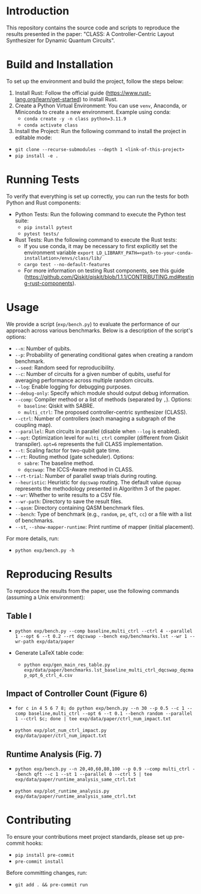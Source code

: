 # Introduction

This repository contains the source code and scripts to reproduce the results presented in the paper: "CLASS: A Controller-Centric Layout Synthesizer for Dynamic Quantum Circuits".

# Build and Installation

To set up the environment and build the project, follow the steps below:

1. Install Rust: Follow the official guide (https://www.rust-lang.org/learn/get-started) to install Rust.
2. Create a Python Virtual Environment: You can use `venv`, Anaconda, or Miniconda to create a new environment. Example using conda:
   - `conda create -y -n class python=3.11.9`
   - `conda activate class`
3. Install the Project: Run the following command to install the project in editable mode:
  - `git clone --recurse-submodules --depth 1 <link-of-this-project>`
   - `pip install -e .`

# Running Tests

To verify that everything is set up correctly, you can run the tests for both Python and Rust components:

- Python Tests: Run the following command to execute the Python test suite:
  - `pip install pytest`
  - `pytest tests/`
- Rust Tests: Run the following command to execute the Rust tests:
  - If you use conda, it may be necessary to first explicitly set the environment variable `export LD_LIBRARY_PATH=<path-to-your-conda-installation>/envs/class/lib/`
  - `cargo test --no-default-features`
  - For more information on testing Rust components, see this guide (https://github.com/Qiskit/qiskit/blob/1.1.1/CONTRIBUTING.md#testing-rust-components).

# Usage

We provide a script (`exp/bench.py`) to evaluate the performance of our approach across various benchmarks. Below is a description of the script's options:

- `--n`: Number of qubits.
- `--p`: Probability of generating conditional gates when creating a random benchmark.
- `--seed`: Random seed for reproducibility.
- `--c`: Number of circuits for a given number of qubits, useful for averaging performance across multiple random circuits.
- `--log`: Enable logging for debugging purposes.
- `--debug-only`: Specify which module should output debug information.
- `--comp`: Compiler method or a list of methods (separated by `,`). Options:
  - `baseline`: Qiskit with SABRE.
  - `multi_ctrl`: The proposed controller-centric synthesizer (CLASS).
- `--ctrl`: Number of controllers (each managing a subgraph of the coupling map).
- `--parallel`: Run circuits in parallel (disable when `--log` is enabled).
- `--opt`: Optimization level for `multi_ctrl` compiler (different from Qiskit transpiler). `opt=6` represents the full CLASS implementation.
- `--t`: Scaling factor for two-qubit gate time.
- `--rt`: Routing method (gate scheduler). Options:
  - `sabre`: The baseline method.
  - `dqcswap`: The ICCS-Aware method in CLASS.
- `--rt-trial`: Number of parallel swap trials during routing.
- `--heuristic`: Heuristic for `dqcswap` routing. The default value `dqcmap` represents the methodology presented in Algorithm 3 of the paper.
- `--wr`: Whether to write results to a CSV file.
- `--wr-path`: Directory to save the result files.
- `--qasm`: Directory containing QASM benchmark files.
- `--bench`: Type of benchmark (e.g., `random`, `pe`, `qft`, `cc`) or a file with a list of benchmarks.
- `--st`, `--show-mapper-runtime`: Print runtime of mapper (initial placement).

For more details, run:
- `python exp/bench.py -h`

# Reproducing Results

To reproduce the results from the paper, use the following commands (assuming a Unix environment):

## Table I

- `python exp/bench.py --comp baseline,multi_ctrl --ctrl 4 --parallel 1 --opt 6 --t 0.2 --rt dqcswap --bench exp/benchmarks.lst --wr 1 --wr-path exp/data/paper`

- Generate LaTeX table code:
  - `python exp/gen_main_res_table.py exp/data/paper/benchmarks.lst_baseline_multi_ctrl_dqcswap_dqcmap_opt_6_ctrl_4.csv`

## Impact of Controller Count (Figure 6)

- `for c in 4 5 6 7 8; do python exp/bench.py --n 30 --p 0.5 --c 1 --comp baseline,multi_ctrl --opt 6 --t 0.1 --bench random --parallel 1 --ctrl $c; done | tee exp/data/paper/ctrl_num_impact.txt`

- `python exp/plot_num_ctrl_impact.py exp/data/paper/ctrl_num_impact.txt`

## Runtime Analysis (Fig. 7)

- `python exp/bench.py --n 20,40,60,80,100 --p 0.9 --comp multi_ctrl --bench qft --c 1 --st 1 --parallel 0 --ctrl 5 | tee exp/data/paper/runtime_analysis_same_ctrl.txt`

- `python exp/plot_runtime_analysis.py exp/data/paper/runtime_analysis_same_ctrl.txt`

# Contributing

To ensure your contributions meet project standards, please set up pre-commit hooks:

- `pip install pre-commit`
- `pre-commit install`

Before committing changes, run:
- `git add . && pre-commit run`

